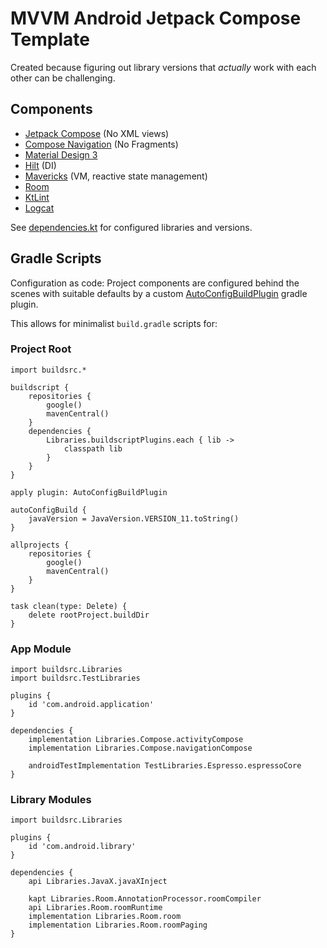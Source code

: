 
# MVVM Android Jetpack Compose Template

Created because figuring out library versions that _actually_ work with each other can be challenging.


## Components

* [Jetpack Compose](https://developer.android.com/jetpack/compose) (No XML views)
* [Compose Navigation](https://developer.android.com/jetpack/compose/navigation) (No Fragments)
* [Material Design 3](https://m3.material.io)
* [Hilt](https://dagger.dev/hilt/) (DI)
* [Mavericks](https://airbnb.io/mavericks/) (VM, reactive state management)
* [Room](https://developer.android.com/jetpack/androidx/releases/room)
* [KtLint](https://ktlint.github.io/)
* [Logcat](https://github.com/square/logcat)


See [dependencies.kt](buildSrc/src/main/java/buildsrc/dependencies.kt) for configured libraries and versions.


## Gradle Scripts

Configuration as code: Project components are configured behind the scenes with suitable defaults by a custom [AutoConfigBuildPlugin](buildSrc/src/main/java/buildsrc/AutoConfigBuildPlugin.kt) gradle plugin.


This allows for minimalist `build.gradle` scripts for:

### Project Root
```
import buildsrc.*

buildscript {
    repositories {
        google()
        mavenCentral()
    }
    dependencies {
        Libraries.buildscriptPlugins.each { lib ->
            classpath lib
        }
    }
}

apply plugin: AutoConfigBuildPlugin

autoConfigBuild {
    javaVersion = JavaVersion.VERSION_11.toString()
}

allprojects {
    repositories {
        google()
        mavenCentral()
    }
}

task clean(type: Delete) {
    delete rootProject.buildDir
}
```


### App Module

```
import buildsrc.Libraries
import buildsrc.TestLibraries

plugins {
    id 'com.android.application'
}

dependencies {
    implementation Libraries.Compose.activityCompose
    implementation Libraries.Compose.navigationCompose

    androidTestImplementation TestLibraries.Espresso.espressoCore
}
```


### Library Modules
```
import buildsrc.Libraries

plugins {
    id 'com.android.library'
}

dependencies {
    api Libraries.JavaX.javaXInject

    kapt Libraries.Room.AnnotationProcessor.roomCompiler
    api Libraries.Room.roomRuntime
    implementation Libraries.Room.room
    implementation Libraries.Room.roomPaging
}
```
